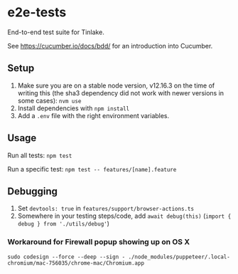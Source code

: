 # e2e-tests
End-to-end test suite for Tinlake.

See https://cucumber.io/docs/bdd/ for an introduction into Cucumber.

## Setup
1. Make sure you are on a stable node version, v12.16.3 on the time of writing this (the sha3 dependency did not work with newer versions in some cases): `nvm use`
2. Install dependencies with `npm install`
3. Add a `.env` file with the right environment variables.

## Usage

Run all tests: `npm test`

Run a specific test: `npm test -- features/[name].feature`

## Debugging

1. Set `devtools: true` in `features/support/browser-actions.ts`
2. Somewhere in your testing steps/code, add `await debug(this)` (`import { debug } from './utils/debug'`)

### Workaround for Firewall popup showing up on OS X

`sudo codesign --force --deep --sign - ./node_modules/puppeteer/.local-chromium/mac-756035/chrome-mac/Chromium.app`